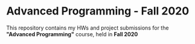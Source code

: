 # Advanced Programming - Fall 2020

This repository contains my HWs and project submissions for the **"Advanced Programming"** course, held in **Fall 2020**
